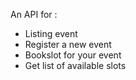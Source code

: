 An API for :
- Listing event
- Register a new event
- Bookslot for your event
- Get list of available slots
